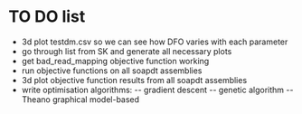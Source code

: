 # TO DO list

- 3d plot testdm.csv so we can see how DFO varies with each parameter
- go through list from SK and generate all necessary plots
- get bad_read_mapping objective function working
- run objective functions on all soapdt assemblies
- 3d plot objective function results from all soapdt assemblies
- write optimisation algorithms:
-- gradient descent
-- genetic algorithm
-- Theano graphical model-based